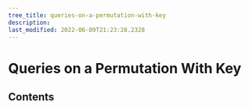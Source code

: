 ```yaml
---
tree_title: queries-on-a-permutation-with-key
description: 
last_modified: 2022-06-09T21:23:28.2328
---
```


# Queries on a Permutation With Key

## Contents
